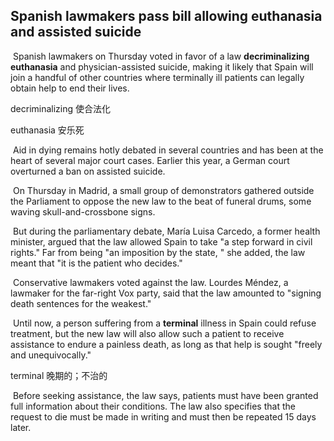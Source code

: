 ## Spanish lawmakers pass bill allowing euthanasia and assisted suicide

​		Spanish lawmakers on Thursday voted in favor of a law **decriminalizing** **euthanasia** and physician-assisted suicide, making it likely that Spain will join a handful of other countries where terminally ill patients can legally obtain help to end their lives.

decriminalizing  使合法化

euthanasia  安乐死

​		Aid in dying remains hotly debated in several countries and has been at the heart of several major court cases. Earlier this year, a German court overturned a ban on assisted suicide.

​		On Thursday in Madrid, a small group of demonstrators gathered outside the Parliament to oppose the new law to the beat of funeral drums, some waving skull-and-crossbone signs.

​		But during the parliamentary debate, María Luisa Carcedo, a former health minister, argued that the law allowed Spain to take "a step forward in civil rights." Far from being "an imposition by the state, " she added, the law meant that "it is the patient who decides."

​		Conservative lawmakers voted against the law. Lourdes Méndez, a lawmaker for the far-right Vox party, said that the law amounted to "signing death sentences for the weakest."

​		Until now, a person suffering from a **terminal** illness in Spain could refuse treatment, but the new law will also allow such a patient to receive assistance to endure a painless death, as long as that help is sought "freely and unequivocally."

terminal  晚期的；不治的

​		Before seeking assistance, the law says, patients must have been granted full information about their conditions. The law also specifies that the request to die must be made in writing and must then be repeated 15 days later.